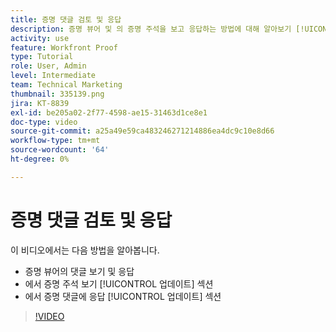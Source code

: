 ```yaml
---
title: 증명 댓글 검토 및 응답
description: 증명 뷰어 및 의 증명 주석을 보고 응답하는 방법에 대해 알아보기 [!UICONTROL 업데이트] 섹션 / [!DNL  Workfront].
activity: use
feature: Workfront Proof
type: Tutorial
role: User, Admin
level: Intermediate
team: Technical Marketing
thumbnail: 335139.png
jira: KT-8839
exl-id: be205a02-2f77-4598-ae15-31463d1ce8e1
doc-type: video
source-git-commit: a25a49e59ca483246271214886ea4dc9c10e8d66
workflow-type: tm+mt
source-wordcount: '64'
ht-degree: 0%

---
```


# 증명 댓글 검토 및 응답

이 비디오에서는 다음 방법을 알아봅니다.

* 증명 뷰어의 댓글 보기 및 응답
* 에서 증명 주석 보기 [!UICONTROL 업데이트] 섹션
* 에서 증명 댓글에 응답 [!UICONTROL 업데이트] 섹션

>[!VIDEO](https://video.tv.adobe.com/v/335139/?quality=12&learn=on)
